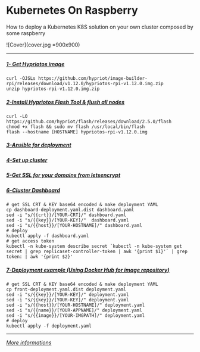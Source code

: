 # Kubernetes On Raspberry

How to deploy a Kubernetes K8S solution on your own cluster composed by some raspberry

![Cover](cover.jpg =900x900)

----

##### [1- Get Hypriotos image](https://github.com/hypriot/image-builder-rpi/releases)
```
curl -OJSLs https://github.com/hypriot/image-builder-rpi/releases/download/v1.12.0/hypriotos-rpi-v1.12.0.img.zip
unzip hypriotos-rpi-v1.12.0.img.zip
```

##### [2-Install Hypriotos Flash Tool & flush all nodes](https://github.com/hypriot/flash)
```
curl -LO https://github.com/hypriot/flash/releases/download/2.5.0/flash
chmod +x flash && sudo mv flash /usr/local/bin/flash
flash --hostname [HOSTNAME] hypriotos-rpi-v1.12.0.img
```

##### [3-Ansible for deployment](ansible/README.md)

##### [4-Set up cluster](kube/README.md)

##### [5-Get SSL for your domains  from letsencrypt](https://letsencrypt.org)

##### [6-Cluster Dashboard](https://blog.hypriot.com/post/setup-kubernetes-raspberry-pi-cluster/)
```
# get SSL CRT & KEY base64 encoded & make deployment YAML
cp dashboard-deployment.yaml.dist dashboard.yaml
sed -i "s/{{crt}}/[YOUR-CRT]/" dashboard.yaml
sed -i "s/{{key}}/[YOUR-KEY]/"  dashboard.yaml
sed -i "s/{{host}}/[YOUR-HOSTNAME]/" dashboard.yaml
# deploy
kubectl apply -f dashboard.yaml
# get access token
kubectl -n kube-system describe secret `kubectl -n kube-system get secret | grep replicaset-controller-token | awk '{print $1}'` | grep token: | awk '{print $2}'
```

##### [7-Deployment example (Using Docker Hub for image repository)](https://hub.docker.com/u/medinvention)
```
# get SSL CRT & KEY base64 encoded & make deployment YAML
cp front-deployment.yaml.dist deployment.yaml
sed -i "s/{{key}}/[YOUR-KEY]/" deployment.yaml
sed -i "s/{{key}}/[YOUR-KEY]/" deployment.yaml
sed -i "s/{{host}}/[YOUR-HOSTNAME]/" deployment.yaml
sed -i "s/{{name}}/[YOUR-APPNAME]/" deployment.yaml
sed -i "s/{{image}}/[YOUR-IMGPATH]/" deployment.yaml
# deploy
kubectl apply -f deployment.yaml
```

---- 

[*More informations*](https://blog.medinvention.dev)